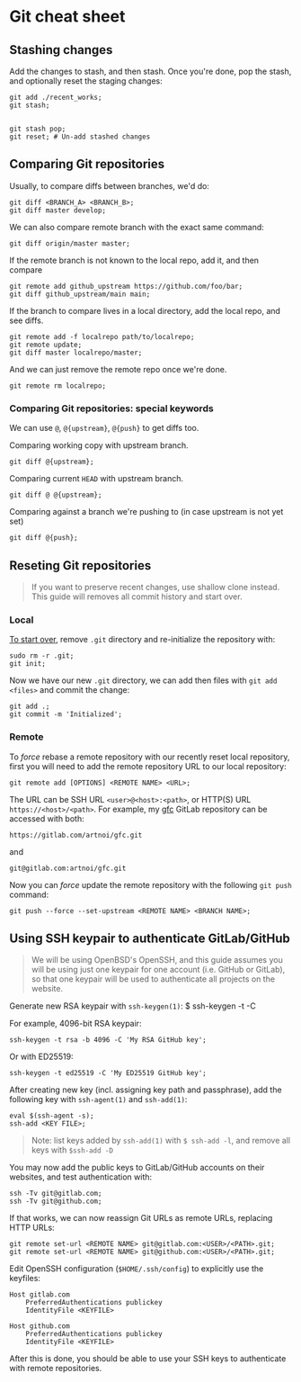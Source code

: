 # Git cheat sheet

## Stashing changes

Add the changes to stash, and then stash. Once you're done, pop the stash, and optionally reset the staging changes:

```shell
git add ./recent_works;
git stash;


git stash pop;
git reset; # Un-add stashed changes
```

## Comparing Git repositories

Usually, to compare diffs between branches, we'd do:

```shell
git diff <BRANCH_A> <BRANCH_B>;
git diff master develop;
```

We can also compare remote branch with the exact same command:

```shell
git diff origin/master master;
```

If the remote branch is not known to the local repo, add it, and then compare

```shell
git remote add github_upstream https://github.com/foo/bar;
git diff github_upstream/main main;
```

If the branch to compare lives in a local directory, add the local repo, and see diffs.

```shell
git remote add -f localrepo path/to/localrepo;
git remote update;
git diff master localrepo/master;
```

And we can just remove the remote repo once we're done.

```shell
git remote rm localrepo;
```

### Comparing Git repositories: special keywords

We can use `@`, `@{upstream}`, `@{push}` to get diffs too.

Comparing working copy with upstream branch.

```shell
git diff @{upstream};
```

Comparing current `HEAD` with upstream branch.

```shell
git diff @ @{upstream};
```

Comparing against a branch we're pushing to (in case upstream is not yet set)

```shell
git diff @{push};
```

## Reseting Git repositories

> If you want to preserve recent changes, use shallow clone instead. This guide will removes all commit history and start over.

### Local

[To start over](https://stackoverflow.com/a/2006252), remove `.git` directory and re-initialize the repository with:

```shell
sudo rm -r .git;
git init;
```

Now we have our new `.git` directory, we can add then files with `git add <files>` and commit the change:

```shell
git add .;
git commit -m 'Initialized';
```

### Remote

To _force_ rebase a remote repository with our recently reset local repository, first you will need to add the remote repository URL to our local repository:

```shell
git remote add [OPTIONS] <REMOTE NAME> <URL>;
```

The URL can be SSH URL `<user>@<host>:<path>`, or HTTP(S) URL `https://<host>/<path>`. For example, my [gfc](https://gitlab.com/artnoi/gfc.git) GitLab repository can be accessed with both:

```
https://gitlab.com/artnoi/gfc.git
```

and

```
git@gitlab.com:artnoi/gfc.git
```

Now you can _force_ update the remote repository with the following `git push` command:

```shell
git push --force --set-upstream <REMOTE NAME> <BRANCH NAME>;
```

## Using SSH keypair to authenticate GitLab/GitHub

> We will be using OpenBSD's OpenSSH, and this guide assumes you will be using just one keypair for one account (i.e. GitHub or GitLab), so that one keypair will be used to authenticate all projects on the website.

Generate new RSA keypair with `ssh-keygen(1)`:
$ ssh-keygen -t <TYPE> -C <COMMENT>

For example, 4096-bit RSA keypair:

```shell
ssh-keygen -t rsa -b 4096 -C 'My RSA GitHub key';
```

Or with ED25519:

```shell
ssh-keygen -t ed25519 -C 'My ED25519 GitHub key';
```

After creating new key (incl. assigning key path and passphrase), add the following key with `ssh-agent(1)` and `ssh-add(1)`:

```shell
eval $(ssh-agent -s);
ssh-add <KEY FILE>;
```

> Note: list keys added by `ssh-add(1)` with `$ ssh-add -l`, and remove all keys with `$ssh-add -D`

You may now add the public keys to GitLab/GitHub accounts on their websites, and test authentication with:

```shell
ssh -Tv git@gitlab.com;
ssh -Tv git@github.com;
```

If that works, we can now reassign Git URLs as remote URLs, replacing HTTP URLs:

```shell
git remote set-url <REMOTE NAME> git@gitlab.com:<USER>/<PATH>.git;
git remote set-url <REMOTE NAME> git@github.com:<USER>/<PATH>.git;
```

Edit OpenSSH configuration (`$HOME/.ssh/config`) to explicitly use the keyfiles:

```
Host gitlab.com
    PreferredAuthentications publickey
    IdentityFile <KEYFILE>

Host github.com
    PreferredAuthentications publickey
    IdentityFile <KEYFILE>
```

After this is done, you should be able to use your SSH keys to authenticate with remote repositories.
